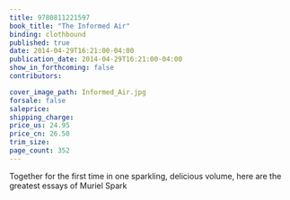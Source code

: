 ```yaml
---
title: 9780811221597
book_title: "The Informed Air"
binding: clothbound
published: true
date: 2014-04-29T16:21:00-04:00
publication_date: 2014-04-29T16:21:00-04:00
show_in_forthcoming: false
contributors:

cover_image_path: Informed_Air.jpg
forsale: false
saleprice:
shipping_charge:
price_us: 24.95
price_cn: 26.50
trim_size:
page_count: 352
---
```

Together for the first time in one sparkling, delicious volume, here are the greatest essays of Muriel Spark

